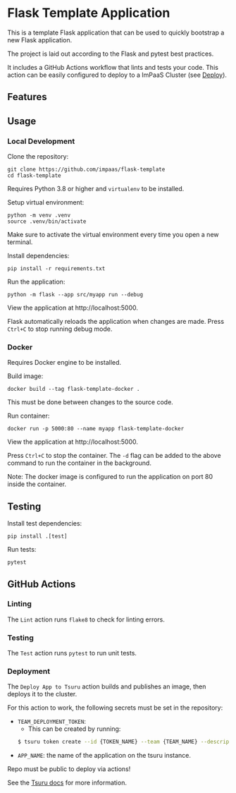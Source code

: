 Flask Template Application
=============================

This is a template Flask application that can be used to quickly bootstrap a new Flask application.

The project is laid out according to the Flask and pytest best practices.

It includes a GitHub Actions workflow that lints and tests your code. This action can be easily configured to deploy to a ImPaaS Cluster (see [Deploy](#deploy)).

## Features

## Usage

### Local Development

Clone the repository:
```shell
git clone https://github.com/impaas/flask-template
cd flask-template
```

Requires Python 3.8 or higher and `virtualenv` to be installed.

Setup virtual environment:
```shell
python -m venv .venv
source .venv/bin/activate
```
Make sure to activate the virtual environment every time you open a new terminal.

Install dependencies:
```shell
pip install -r requirements.txt
```

Run the application:
```shell
python -m flask --app src/myapp run --debug
```
View the application at http://localhost:5000.

Flask automatically reloads the application when changes are made.
Press `Ctrl+C` to stop running debug mode.

### Docker

Requires Docker engine to be installed.

Build image:
```shell
docker build --tag flask-template-docker .
```
This must be done between changes to the source code.

Run container:
```shell
docker run -p 5000:80 --name myapp flask-template-docker
```
View the application at http://localhost:5000.

Press `Ctrl+C` to stop the container. The `-d` flag can be added to the above command to run the container in the background.

Note: The docker image is configured to run the application on port 80 inside the container.


## Testing

Install test dependencies:
```shell
pip install .[test]
```

Run tests:
```shell
pytest
```

## GitHub Actions

### Linting

The `Lint` action runs `flake8` to check for linting errors.

### Testing

The `Test` action runs `pytest` to run unit tests.

### Deployment

The `Deploy App to Tsuru` action builds and publishes an image, then deploys it to the cluster.

For this action to work, the following secrets must be set in the repository:
- `TEAM_DEPLOYMENT_TOKEN`:
    - This can be created by running:
    ```bash
    $ tsuru token create --id {TOKEN_NAME} --team {TEAM_NAME} --description "CI token"
    ```
- `APP_NAME`: the name of the application on the tsuru instance.

Repo must be public to deploy via actions!

See the [Tsuru docs](https://docs.tsuru.io/stable/) for more information.
